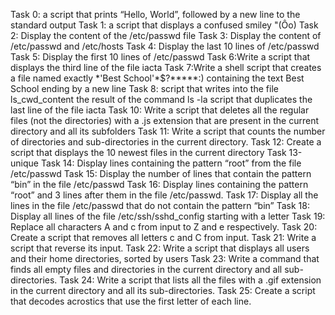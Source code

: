 Task 0: a script that prints “Hello, World”, followed by a new line to the standard output
Task 1: a script that displays a confused smiley "(Ôo)
Task 2: Display the content of the /etc/passwd file
Task 3: Display the content of /etc/passwd and /etc/hosts
Task 4: Display the last 10 lines of /etc/passwd
Task 5: Display the first 10 lines of /etc/passwd
Task 6:Write a script that displays the third line of the file iacta
Task 7:Write a shell script that creates a file named exactly \*\'Best School\'\*$\?\*\*\*\*\*:) containing the text Best School ending by a new line
Task 8: script that writes into the file ls_cwd_content the result of the command ls -la
script that duplicates the last line of the file iacta
Task 10: Write a script that deletes all the regular files (not the directories) with a .js extension that are present in the current directory and all its subfolders
Task 11: Write a script that counts the number of directories and sub-directories in the current directory.
Task 12: Create a script that displays the 10 newest files in the current directory
Task 13-unique
Task 14: Display lines containing the pattern “root” from the file /etc/passwd
Task 15: Display the number of lines that contain the pattern “bin” in the file /etc/passwd
Task 16: Display lines containing the pattern “root” and 3 lines after them in the file /etc/passwd.
Task 17: Display all the lines in the file /etc/passwd that do not contain the pattern “bin”
Task 18: Display all lines of the file /etc/ssh/sshd_config starting with a letter
Task 19: Replace all characters A and c from input to Z and e respectively.
Task 20: Create a script that removes all letters c and C from input.
Task 21: Write a script that reverse its input.
Task 22: Write a script that displays all users and their home directories, sorted by users
Task 23: Write a command that finds all empty files and directories in the current directory and all sub-directories.
Task 24: Write a script that lists all the files with a .gif extension in the current directory and all its sub-directories.
Task 25: Create a script that decodes acrostics that use the first letter of each line.
